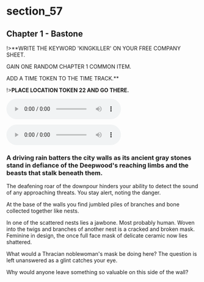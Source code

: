 
# section_57

## Chapter 1 - Bastone

!>**WRITE THE KEYWORD 'KINGKILLER' ON YOUR FREE COMPANY SHEET.

GAIN ONE RANDOM CHAPTER 1 COMMON ITEM.

ADD A TIME TOKEN TO THE TIME TRACK.**

!>**PLACE LOCATION TOKEN 22 AND GO THERE.**

<audio controls><source src="../../decomp/app/src/main/res/raw/chp1_21_2__a.mp3" type="audio/mpeg"></audio>

<audio controls><source src="../../decomp/app/src/main/res/raw/chp1_21_2__c.mp3" type="audio/mpeg"></audio>

### A driving rain batters the city walls as its ancient gray stones stand in defiance of the Deepwood's reaching limbs and the beasts that stalk beneath them.

The deafening roar of the downpour hinders your ability to detect the sound of any approaching threats. You stay alert, noting the danger.

At the base of the walls you find jumbled piles of branches and bone collected together like nests.

In one of the scattered nests lies a jawbone. Most probably human. Woven into the twigs and branches of another nest is a cracked and broken mask. Feminine in design, the once full face mask of delicate ceramic now lies shattered.

What would a Thracian noblewoman's mask be doing here? The question is left unanswered as a glint catches your eye.

Why would anyone leave something so valuable on this side of the wall?


